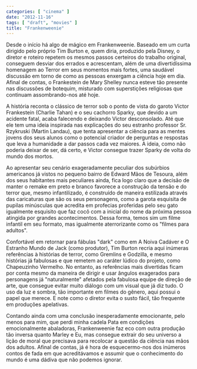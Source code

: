 ```yaml
---
categories: [ "cinema" ]
date: "2012-11-16"
tags: [ "draft", "movies" ]
title: "Frankenweenie"
---
```

Desde o início há algo de mágico em Frankenweenie. Baseado em um curta
dirigido pelo próprio Tim Burton e, quem diria, produzido pela Disney, o
diretor e roteiro repetem os mesmos passos certeiros do trabalho original,
conseguem desviar dos errados e acrescentam, além de uma divertidíssima
homenagem ao Terror em seus momentos mais fortes, uma saudável discussão
em torno de como as pessoas enxergam a ciência hoje em dia. Afinal de
contas, o Frankestein de Mary Shelley nunca esteve tão presente nas
discussões de botequim, misturado com superstições religiosas que
continuam assombrando-nos até hoje.

A história reconta o clássico de terror sob o ponto de vista do
garoto Victor Frankestein (Charlie Tahan) e o seu cachorro Sparky,
que devido a um acidente fatal, acaba falecendo e deixando Victor
desconsolado. Até que ele tem uma ideia inspirada nas explicações
do seu estranho professor Sr. Rzykruski (Martin Landau), que tenta
apresentar a ciência para as mentes jovens dos seus alunos como o
potencial criador de perguntas e respostas que leva a humanidade a
dar passos cada vez maiores. A ideia, como não poderia deixar de ser,
dá certo, e Victor consegue trazer Sparky de volta do mundo dos mortos.

Ao apresentar seu cenário exageradamente peculiar dos subúrbios
americanos já vistos no pequeno bairro de Edward Mãos de Tesoura, além
dos seus habitantes mais peculiares ainda, fica logo claro que a decisão
de manter o remake em preto e branco favorece a construção da tensão e
do terror que, mesmo infantilizado, é construído de maneira estilizada
através das caricaturas que são os seus personagens, como a garota
esquisita de pupilas minúsculas que acredita em profecias proferidas
pelo seu gato igualmente esquisito que faz cocô com a inicial do nome
da próxima pessoa atingida por grandes acontecimentos. Dessa forma,
temos sim um filme infantil em seu formato, mas igualmente aterrorizante
como os "filmes para adultos".

Confortável em retornar para fábulas "dark" como em A Noiva Cadáver e O
Estranho Mundo de Jack (como produtor), Tim Burton recria aqui inúmeras
referências à histórias de terror, como Gremlins e Godzilla, e mesmo
histórias já fabulosas e que remetem ao caráter lúdico do projeto,
como Chapeuzinho Vermelho. No entanto, as referências mais divertidas
ficam por conta mesmo da maneira de dirigir e usar ângulos exagerados
para personagens já "naturalmente" afetados pela fabulosa equipe de
direção de arte, que consegue evitar muito diálogo com um visual
que já diz tudo. O uso da luz e sombra, tão importante em filmes do
gênero, aqui possui o papel que merece. E note como o diretor evita o
susto fácil, tão frequente em produções apelativas.

Contando ainda com uma conclusão inesperadamente emocionante, pelo menos
para mim, que perdi minha cadela Pata em condições emocionalmente
abaladoras, Frankenweenie faz eco com outra produção tão inversa
quanto Marley e Eu, mas consegue extrair do seu universo a lição de
moral que precisava para recolocar a questão da ciência nas mãos dos
adultos. Afinal de contas, já é hora de esquecermo-nos dos inúmeros
contos de fada em que acreditávamos e assumir que o conhecimento do
mundo é uma dádiva que não podemos ignorar.

